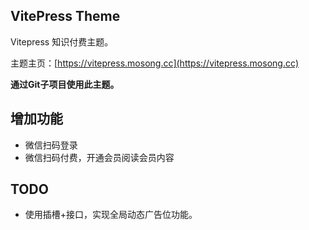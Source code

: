 ## VitePress Theme 

Vitepress 知识付费主题。

主题主页：[https://vitepress.mosong.cc](https://vitepress.mosong.cc)

**通过Git子项目使用此主题。**

## 增加功能

- 微信扫码登录
- 微信扫码付费，开通会员阅读会员内容



## TODO

- 使用插槽+接口，实现全局动态广告位功能。

